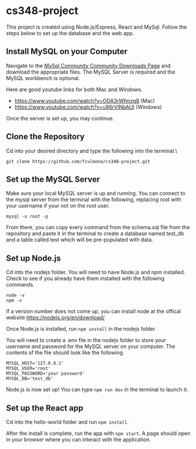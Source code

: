 # cs348-project

This project is created using Node.js/Express, React and MySql. Follow the steps below to set up the database and the web app.

## Install MySQL on your Computer
Navigate to the [MySql Community Community Downloads Page](https://dev.mysql.com/downloads) and download the appropriate files. The MySQL Server is required and the MySQL workbench is optional.

Here are good youtube links for both Mac and Windows.

* https://www.youtube.com/watch?v=ODA3rWfmzg8 (Mac)
* https://www.youtube.com/watch?v=u96rVINbAUI (Windows)

Once the server is set up, you may continue.

## Clone the Repository
Cd into your desired directory and type the following into the terminal.\
```
git clone https://github.com/fculmone/cs348-project.git
```

## Set up the MySQL Server
Make sure your local MySQL server is up and running. You can connect to the mysql server from the terminal with the following, replacing root with your username if your not on the root user.
```
mysql -u root -p
```
From there, you can copy every command from the schema.sql file from the repository and paste it in the terminal to create a database named test_db and a table called test which will be pre-populated with data.

## Set up Node.js
Cd into the nodejs folder. You will need to have Node.js and npm installed. Check to see if you already have them installed with the following commands.
```
node -v
npm -v
```
If a version number does not come up, you can install node at the offical website https://nodejs.org/en/download/ 

Once Node.js is installed, run ```npm install``` in the nodejs folder. 

You will need to create a .env file in the nodejs folder to store your username and password for the MySQL server on your computer. The contents of the file should look like the following.

```
MYSQL_HOST='127.0.0.1'
MYSQL_USER='root'
MYSQL_PASSWORD='your password'
MYSQL_DB='test_db'
```

Node.js is now set up! You can type `npm run dev` in the terminal to launch it.


## Set up the React app
Cd into the hello-world folder and run `npm install`. 

After the install is complete, run the app with `npm start`. A page should open in your browser where you can interact with the application.
